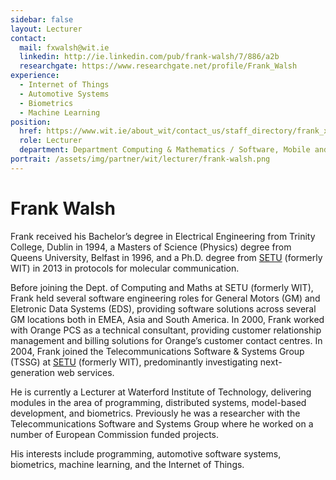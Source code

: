 ```yaml
---
sidebar: false
layout: Lecturer
contact:
  mail: fxwalsh@wit.ie
  linkedin: http://ie.linkedin.com/pub/frank-walsh/7/886/a2b
  researchgate: https://www.researchgate.net/profile/Frank_Walsh
experience:
  - Internet of Things
  - Automotive Systems
  - Biometrics
  - Machine Learning
position:
  href: https://www.wit.ie/about_wit/contact_us/staff_directory/frank_x_walsh
  role: Lecturer
  department: Department Computing & Mathematics / Software, Mobile and Web Development / Automotive, Automation & Internet of Things
portrait: /assets/img/partner/wit/lecturer/frank-walsh.png
---
```


# Frank Walsh

Frank received his Bachelor’s degree in Electrical Engineering from Trinity College, Dublin in 1994, a Masters of Science (Physics) degree from Queens University, Belfast in 1996, and a Ph.D. degree from [SETU](/studyathome/partner/wit/) (formerly WIT) in 2013 in protocols for molecular communication.

<!-- more -->

Before joining the Dept. of Computing and Maths at SETU (formerly WIT), Frank held several software engineering roles for General Motors (GM) and Eletronic Data Systems (EDS), providing software solutions across several GM locations both in EMEA, Asia and South America.
In 2000, Frank worked with Orange PCS as a technical consultant, providing customer relationship management and billing solutions for Orange’s customer contact centres.
In 2004, Frank joined the Telecommunications Software & Systems Group (TSSG) at [SETU](/studyathome/partner/wit/) (formerly WIT), predominantly investigating next-generation web services.

He is currently a Lecturer at Waterford Institute of Technology, delivering modules in the area of programming, distributed systems, model-based development, and biometrics.
Previously he was a researcher with the Telecommunications Software and Systems Group where he worked on a number of European Commission funded projects.

His interests include programming, automotive software systems, biometrics, machine learning, and the Internet of Things.
